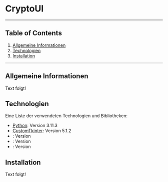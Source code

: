 # CryptoUI
***
## Table of Contents
1. [Allgemeine Informationen](#Allgemeine-Informationen)
2. [Technologien](#Technologien)
3. [Installation](#Installation)
***
<a name="Allgemeine-Informationen"></a>
## Allgemeine Informationen

Text folgt!


<a name="Technologien"></a>
## Technologien
Eine Liste der verwendeten Technologien und Bibliotheken:
* [Python](https://www.python.org): Version 3.11.3
* [CustomTkinter](https://customtkinter.tomschimansky.com): Version 5.1.2
* [](): Version
* [](): Version
* [](): Version

<a name="Installation"></a>
## Installation

Text folgt!
